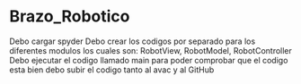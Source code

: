 # Brazo_Robotico
Debo cargar spyder 
Debo crear los codigos por separado para los diferentes modulos los cuales son: RobotView, RobotModel, RobotController
Debo ejecutar el codigo llamado main para poder comprobar que el codigo esta bien 
debo subir el codigo tanto al avac y al GitHub
